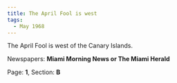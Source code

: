 ```yaml
---  
title: The April Fool is west  
tags:  
  - May 1968  
---  
```

  
The April Fool is west of the Canary Islands.  
  
Newspapers: **Miami Morning News or The Miami Herald**  
  
Page: **1**, Section: **B** 
